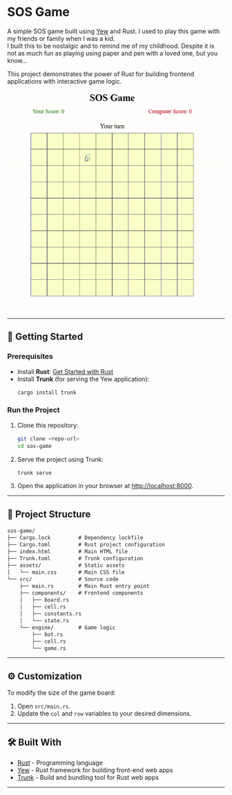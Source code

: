 # SOS Game

A simple SOS game built using [Yew](https://yew.rs/) and Rust.
I used to play this game with my friends or family when I was a kid.  
I built this to be nostalgic and to remind me of my childhood.
Despite it is not as much fun as playing using paper and pen with a loved one, but you know...

This project demonstrates the power of Rust for building frontend applications with interactive game logic.

![SOS Game Demo](https://raw.githubusercontent.com/aodihis/sos-game/refs/heads/main/assets/images/show.gif)

---

## 🚀 Getting Started

### Prerequisites
- Install **Rust**: [Get Started with Rust](https://www.rust-lang.org/tools/install)
- Install **Trunk** (for serving the Yew application):
  ```bash
  cargo install trunk
  ```

### Run the Project
1. Clone this repository:
   ```bash
   git clone <repo-url>
   cd sos-game
   ```
2. Serve the project using Trunk:
   ```bash
   trunk serve
   ```
3. Open the application in your browser at [http://localhost:8000](http://localhost:8080).

---

## 📂 Project Structure

```
sos-game/
├── Cargo.lock         # Dependency lockfile
├── Cargo.toml         # Rust project configuration
├── index.html         # Main HTML file
├── Trunk.toml         # Trunk configuration
├── assets/            # Static assets
│   └── main.css       # Main CSS file
└── src/               # Source code
    ├── main.rs        # Main Rust entry point
    ├── components/    # Frontend components
    │   ├── board.rs
    │   ├── cell.rs
    │   ├── constants.rs
    │   └── state.rs
    └── engine/        # Game logic
        ├── bot.rs
        ├── cell.rs
        └── game.rs
```

---

## ⚙️ Customization

To modify the size of the game board:
1. Open `src/main.rs`.
2. Update the `col` and `row` variables to your desired dimensions.

---

## 🛠️ Built With

- [Rust](https://www.rust-lang.org/) - Programming language
- [Yew](https://yew.rs/) - Rust framework for building front-end web apps
- [Trunk](https://trunkrs.dev/) - Build and bundling tool for Rust web apps

---